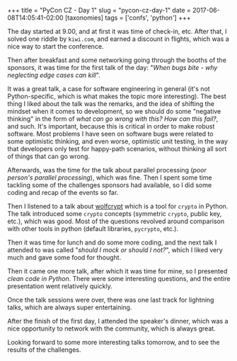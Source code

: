 +++
title = "PyCon CZ - Day 1"
slug = "pycon-cz-day-1"
date = 2017-06-08T14:05:41-02:00
[taxonomies]
tags = ['confs', 'python']
+++

The day started at 9.00, and at first it was time of check-in, etc.
After that, I solved one riddle by `kiwi.com`, and earned a discount in
flights, which was a nice way to start the conference.

Then after breakfast and some networking going through the booths of the
sponsors, it was time for the first talk of the day: \"*When bugs bite -
why neglecting edge cases can kill*\".

It was a great talk, a case for software engineering in general (it\'s
not Python-specific, which is what makes the topic more interesting).
The best thing I liked about the talk was the remarks, and the idea of
shifting the mindset when it comes to development, so we should do some
\"negative thinking\" in the form of *what can go wrong with this?* *How
can this fail?*, and such. It\'s important, because this is critical in
order to make robust software. Most problems I have seen on software
bugs were related to some optimistic thinking, and even worse,
optimistic unit testing, in the way that developers only test for
happy-path scenarios, without thinking all sort of things that can go
wrong.

Afterwards, was the time for the talk about parallel processing (*poor
person\'s parallel processing*), which was fine. Then I spent some time
tackling some of the challenges sponsors had available, so I did some
coding and recap of the events so far.

Then I listened to a talk about
[wolfcrypt](https://cz.pycon.org/2017/speakers/detail/talk/28/#main)
which is a tool for `crypto` in Python. The talk introduced some
`crypto` concepts (symmetric `crypto`, public key, etc.), which was
good. Most of the questions revolved around comparison with other tools
in python (default libraries, `pycrypto`, etc.).

Then it was time for lunch and do some more coding, and the next talk I
attended to was called \"*should I mock or should I not?*\", which I
liked very much and gave some food for thought.

Then it came one more talk, after which it was time for mine, so I
presented *clean code in Python*. There were some interesting questions,
and the entire presentation went relatively quickly.

Once the talk sessions were over, there was one last track for lightning
talks, which are always super entertaining.

After the finish of the first day, I attended the speaker\'s dinner,
which was a nice opportunity to network with the community, which is
always great.

Looking forward to some more interesting talks tomorrow, and to see the
results of the challenges.
